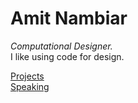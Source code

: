 # Amit Nambiar
*Computational Designer.*  
I like using code for design.

[Projects](/projects/index.md)  
[Speaking](/speaking/index.md)